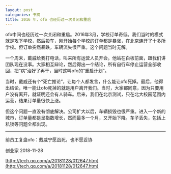 ```yaml
---
layout: post
categories: 书摘
title: 2016 年，ofo 也经历过一次关闭和重启
---
```


ofo中间也经历过一次关闭和重启。2016年3月，学校订单奇低。我们当时的模式就是攻下学校，然后投车，刚开始每个学校的订单都是暴涨，在北京连开了十多所学校。但订单突然暴跌，车辆流失很严重。这个问题当时无解。

一个周末，戴威给我打电话，叫来所有运营人员开会。他站在白板前面，跟我们讲团队现在没事。大家相互辩论，然后得出一个结论，所有自行车停止运营全部收回，把“病”治好了再干，当时这叫ofo的“重启计划”。

当时，戴威还有个“死亡推论”，让每个人都发言，什么能让ofo死掉。最后，他得出结论，唯一能让ofo死掉的就是用户离开我们。当时，大家都同意，因为只要用户没有离开，就证明还会有人骑车。后来，我们在北京测试，只在北大校园范围内运营，结果订单量很快上涨。

但这个问题一直没有彻底解决。公司扩大以后，车辆损毁也很严重。进入一个新的城市，订单量都是呈指数增长，然而最多一个月，又开始下降。车子丢失，包括上私锁等问题全都出现。

---

前员工复盘ofo：戴威宁愿战死，也不愿妥协

创业家 2018-11-28

[http://tech.qq.com/a/20181128/012647.htm](http://tech.qq.com/a/20181128/012647.htm)